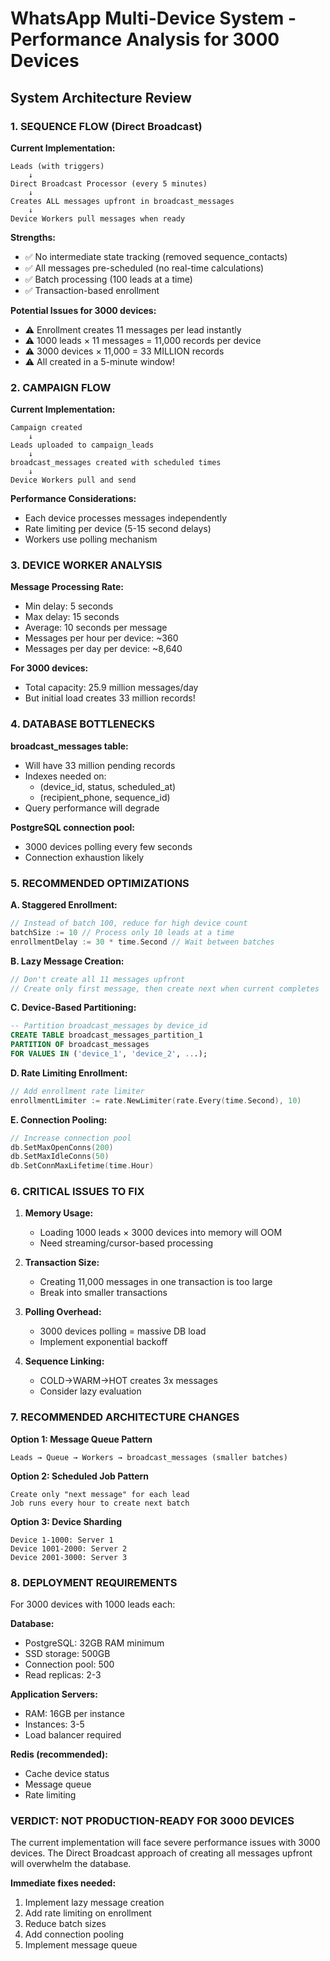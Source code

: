 # WhatsApp Multi-Device System - Performance Analysis for 3000 Devices

## System Architecture Review

### 1. SEQUENCE FLOW (Direct Broadcast)

**Current Implementation:**
```
Leads (with triggers) 
    ↓
Direct Broadcast Processor (every 5 minutes)
    ↓
Creates ALL messages upfront in broadcast_messages
    ↓
Device Workers pull messages when ready
```

**Strengths:**
- ✅ No intermediate state tracking (removed sequence_contacts)
- ✅ All messages pre-scheduled (no real-time calculations)
- ✅ Batch processing (100 leads at a time)
- ✅ Transaction-based enrollment

**Potential Issues for 3000 devices:**
- ⚠️ Enrollment creates 11 messages per lead instantly
- ⚠️ 1000 leads × 11 messages = 11,000 records per device
- ⚠️ 3000 devices × 11,000 = 33 MILLION records
- ⚠️ All created in a 5-minute window!

### 2. CAMPAIGN FLOW

**Current Implementation:**
```
Campaign created
    ↓
Leads uploaded to campaign_leads
    ↓
broadcast_messages created with scheduled times
    ↓
Device Workers pull and send
```

**Performance Considerations:**
- Each device processes messages independently
- Rate limiting per device (5-15 second delays)
- Workers use polling mechanism

### 3. DEVICE WORKER ANALYSIS

**Message Processing Rate:**
- Min delay: 5 seconds
- Max delay: 15 seconds
- Average: 10 seconds per message
- Messages per hour per device: ~360
- Messages per day per device: ~8,640

**For 3000 devices:**
- Total capacity: 25.9 million messages/day
- But initial load creates 33 million records!

### 4. DATABASE BOTTLENECKS

**broadcast_messages table:**
- Will have 33 million pending records
- Indexes needed on:
  - (device_id, status, scheduled_at)
  - (recipient_phone, sequence_id)
- Query performance will degrade

**PostgreSQL connection pool:**
- 3000 devices polling every few seconds
- Connection exhaustion likely

### 5. RECOMMENDED OPTIMIZATIONS

**A. Staggered Enrollment:**
```go
// Instead of batch 100, reduce for high device count
batchSize := 10 // Process only 10 leads at a time
enrollmentDelay := 30 * time.Second // Wait between batches
```

**B. Lazy Message Creation:**
```go
// Don't create all 11 messages upfront
// Create only first message, then create next when current completes
```

**C. Device-Based Partitioning:**
```sql
-- Partition broadcast_messages by device_id
CREATE TABLE broadcast_messages_partition_1 
PARTITION OF broadcast_messages 
FOR VALUES IN ('device_1', 'device_2', ...);
```

**D. Rate Limiting Enrollment:**
```go
// Add enrollment rate limiter
enrollmentLimiter := rate.NewLimiter(rate.Every(time.Second), 10)
```

**E. Connection Pooling:**
```go
// Increase connection pool
db.SetMaxOpenConns(200)
db.SetMaxIdleConns(50)
db.SetConnMaxLifetime(time.Hour)
```

### 6. CRITICAL ISSUES TO FIX

1. **Memory Usage:**
   - Loading 1000 leads × 3000 devices into memory will OOM
   - Need streaming/cursor-based processing

2. **Transaction Size:**
   - Creating 11,000 messages in one transaction is too large
   - Break into smaller transactions

3. **Polling Overhead:**
   - 3000 devices polling = massive DB load
   - Implement exponential backoff

4. **Sequence Linking:**
   - COLD→WARM→HOT creates 3x messages
   - Consider lazy evaluation

### 7. RECOMMENDED ARCHITECTURE CHANGES

**Option 1: Message Queue Pattern**
```
Leads → Queue → Workers → broadcast_messages (smaller batches)
```

**Option 2: Scheduled Job Pattern**
```
Create only "next message" for each lead
Job runs every hour to create next batch
```

**Option 3: Device Sharding**
```
Device 1-1000: Server 1
Device 1001-2000: Server 2  
Device 2001-3000: Server 3
```

### 8. DEPLOYMENT REQUIREMENTS

For 3000 devices with 1000 leads each:

**Database:**
- PostgreSQL: 32GB RAM minimum
- SSD storage: 500GB
- Connection pool: 500
- Read replicas: 2-3

**Application Servers:**
- RAM: 16GB per instance
- Instances: 3-5
- Load balancer required

**Redis (recommended):**
- Cache device status
- Message queue
- Rate limiting

### VERDICT: NOT PRODUCTION-READY FOR 3000 DEVICES

The current implementation will face severe performance issues with 3000 devices. The Direct Broadcast approach of creating all messages upfront will overwhelm the database.

**Immediate fixes needed:**
1. Implement lazy message creation
2. Add rate limiting on enrollment
3. Reduce batch sizes
4. Add connection pooling
5. Implement message queue
